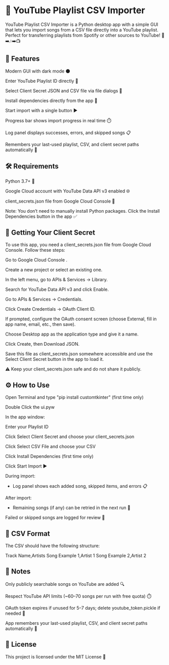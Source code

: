 # 🎵 YouTube Playlist CSV Importer

YouTube Playlist CSV Importer is a Python desktop app with a simple GUI that lets you import songs from a CSV file directly into a YouTube playlist. Perfect for transferring playlists from Spotify or other sources to YouTube! 📄➡️🎶➡️📺

## 🚀 Features

Modern GUI with dark mode 🌑

Enter YouTube Playlist ID directly 🎯

Select Client Secret JSON and CSV file via file dialogs 📂

Install dependencies directly from the app 🐍

Start import with a single button ▶️

Progress bar shows import progress in real time ⏱️

Log panel displays successes, errors, and skipped songs 📋

Remembers your last-used playlist, CSV, and client secret paths automatically 💾

## 🛠 Requirements

Python 3.7+ 🐍

Google Cloud account with YouTube Data API v3 enabled 🌐

client_secrets.json file from Google Cloud Console 🔑

Note: You don’t need to manually install Python packages. Click the Install Dependencies button in the app ✅

## 🔑 Getting Your Client Secret

To use this app, you need a client_secrets.json file from Google Cloud Console. Follow these steps:

Go to Google Cloud Console
.

Create a new project or select an existing one.

In the left menu, go to APIs & Services → Library.

Search for YouTube Data API v3 and click Enable.

Go to APIs & Services → Credentials.

Click Create Credentials → OAuth Client ID.

If prompted, configure the OAuth consent screen (choose External, fill in app name, email, etc., then save).

Choose Desktop app as the application type and give it a name.

Click Create, then Download JSON.

Save this file as client_secrets.json somewhere accessible and use the Select Client Secret button in the app to load it.

⚠️ Keep your client_secrets.json safe and do not share it publicly.

## ⚙️ How to Use

Open Terminal and type "pip install customtkinter" (first time only)

Double Click the ui.pyw

In the app window:

Enter your Playlist ID

Click Select Client Secret and choose your client_secrets.json

Click Select CSV File and choose your CSV

Click Install Dependencies (first time only)

Click Start Import ▶️

During import:

- Log panel shows each added song, skipped items, and errors 📋

After import:

- Remaining songs (if any) can be retried in the next run 🔄

Failed or skipped songs are logged for review 📄

## 📂 CSV Format

The CSV should have the following structure:

Track Name,Artists
Song Example 1,Artist 1
Song Example 2,Artist 2

## 📌 Notes

Only publicly searchable songs on YouTube are added 🔍

Respect YouTube API limits (~60–70 songs per run with free quota) ⏱️

OAuth token expires if unused for 5–7 days; delete youtube_token.pickle if needed 🔄

App remembers your last-used playlist, CSV, and client secret paths automatically 💾

## 📜 License

This project is licensed under the MIT License 📝
